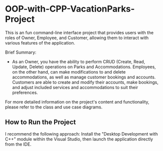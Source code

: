 ﻿# OOP-with-CPP-VacationParks-Project

This is an fun command-line interface project that provides users with the roles of Owner, Employee, and Customer, allowing them to interact with various features of the application.

Brief Summary:
- As an Owner, you have the ability to perform CRUD (Create, Read, Update, Delete) operations on Parks and Accommodations. Employees, on the other hand, can make modifications to and delete accommodations, as well as manage customer bookings and accounts. Customers are able to create and modify their accounts, make bookings, and adjust included services and accommodations to suit their preferences.

For more detailed information on the project's content and functionality, please refer to the class and use case diagrams.

## How to Run the Project

I recommend the following approach: Install the "Desktop Development with C++" module within the Visual Studio, then launch the application directly from the IDE.
